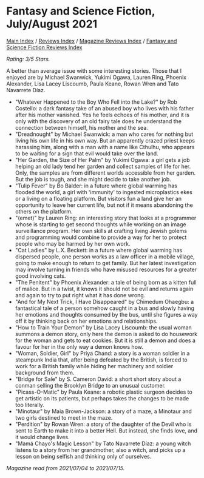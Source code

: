 # Fantasy and Science Fiction, July/August 2021

[Main Index](../../../README.md) / [Reviews Index](../../README.md) / [Magazine Reviews Index](../README.md) / [Fantasy and Science Fiction Reviews Index](README.md)

*Rating: 3/5 Stars.*

A better than average issue with some interesting stories. Those that I enjoyed are by Michael Swanwick, Yukimi Ogawa, Lauren Ring, Phoenix Alexander, Lisa Lacey Liscoumb, Paula Keane, Rowan Wren and Tato Navarrete Díaz.

- "Whatever Happened to the Boy Who Fell into the Lake?" by Rob Costello: a dark fantasy take of an abused boy who lives with his father after his mother vanished. Yes he feels echoes of his mother, and it is only with the discovery of an old fairy tale does he understand the connection between himself, his mother and the sea.
- "Dreadnought" by Michael Swanwick: a man who cares for nothing but living his own life in his own way. But an apparently crazed priest keeps harassing him, along with a man with a name like Cthulhu, who appears to be waiting for a sign that evil would take over the land.
- "Her Garden, the Size of Her Palm" by Yukimi Ogawa: a girl gets a job helping an old lady tend her garden and collect samples of life for her. Only, the samples are from different worlds accessible from her garden. But the job is tough, and she might decide to take another job.
- "Tulip Fever" by Bo Balder: in a future where global warming has flooded the world, a girl with 'immunity' to ingested microplastics ekes or a living on a floating platform. But visitors fun a land give her an opportunity to leave her current life, but not if it means abandoning the others on the platform.
- "(emet)" by Lauren Ring: an interesting story that looks at a programmer whose is starting to get second thoughts while working on an image surveillance program. Her own skills at crafting living Jewish golems and programming would combine to provide a way for her to protect people who may be harmed by her own work.
- "Cat Ladies" by L.X. Beckett: in a future where global warming has dispersed people, one person works as a law officer in a mobile village, going to make enough to return to get family. But her latest investigation may involve turning in friends who have misused resources for a greater good involving cats.
- "The Penitent" by Phoenix Alexander: a tale of being born as a kitten full of malice. But in a twist, it knows it should not be evil and returns again and again to try to put right what it has done wrong.
- "And for My Next Trick, I Have Disappeared" by Chimedum Ohaegbu: a fantastical tale of a person somehow caught in a bus and slowly having her emotions and thoughts consumed by the bus, until she figures a way off it by thinking back on her emotions and relationships.
- "How to Train Your Demon" by Lisa Lacey Liscoumb: the usual woman summons a demon story, only here the demon is asked to do housework for the woman and gets to eat cookies. But it is still a demon and does a favour for her in the only way a demon knows how.
- "Woman, Soldier, Girl" by Priya Chand: a story is a woman soldier in a steampunk India that, after being defeated by the British, is forced to work for a British family while hiding her machinery and soldier background from them.
- "Bridge for Sale" by S. Cameron David: a short short story about a conman selling the Brooklyn Bridge to an unusual customer.
- "Picass-O-Matic" by Paula Keane: a robotic plastic surgeon decides to get artistic on its patients, but perhaps takes the changes to be made too literally.
- "Minotaur" by Maia Brown-Jackson: a story of a maze, a Minotaur and two girls destined to meet in the maze.
- "Perdition" by Rowan Wren: a story of the daughter of the Devil who is sent to Earth to make it into a better Hell. But instead, she finds love, and it would change lives.
- "Mamá Chayo's Magic Lesson" by Tato Navarrete Díaz: a young witch listens to a story from her grandmother, also a witch, and picks up a lesson on being selfish and thinking only of ourselves.

*Magazine read from 2021/07/04 to 2021/07/15.*
